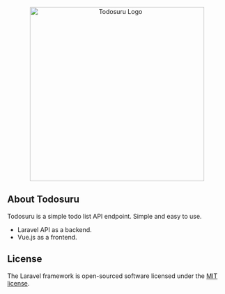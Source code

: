 <p align="center"><a href="https://todosuru.tatzandpirz.com" target="_blank"><img src="https://svgshare.com/i/ubK.svg" width="400" alt="Todosuru Logo"></a></p>

## About Todosuru

Todosuru is a simple todo list API endpoint. Simple and easy to use.
- Laravel API as a backend.
- Vue.js as a frontend.

## License

The Laravel framework is open-sourced software licensed under the [MIT license](https://opensource.org/licenses/MIT).